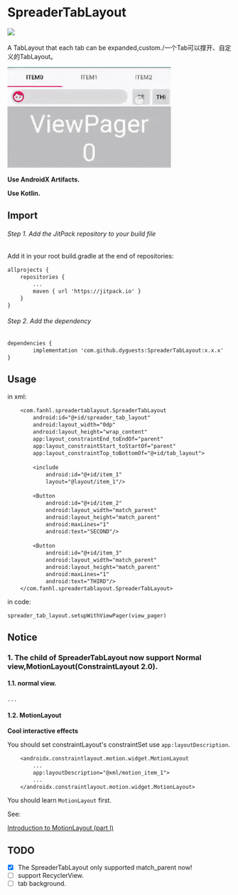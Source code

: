 # SpreaderTabLayout

[![](https://jitpack.io/v/dyguests/SpreaderTabLayout.svg)](https://jitpack.io/#dyguests/SpreaderTabLayout)

A TabLayout that each tab can be expanded,custom./一个Tab可以撑开、自定义的TabLayout。

![sample](./graphics/sample.gif)

**Use AndroidX Artifacts.**

**Use Kotlin.**

## Import

###### Step 1. Add the JitPack repository to your build file

Add it in your root build.gradle at the end of repositories:

	allprojects {
		repositories {
			...
			maven { url 'https://jitpack.io' }
		}
	}

###### Step 2. Add the dependency

	dependencies {
	        implementation 'com.github.dyguests:SpreaderTabLayout:x.x.x'
	}

## Usage

in xml:

        <com.fanhl.spreadertablayout.SpreaderTabLayout
            android:id="@+id/spreader_tab_layout"
            android:layout_width="0dp"
            android:layout_height="wrap_content"
            app:layout_constraintEnd_toEndOf="parent"
            app:layout_constraintStart_toStartOf="parent"
            app:layout_constraintTop_toBottomOf="@+id/tab_layout">
    
            <include
                android:id="@+id/item_1"
                layout="@layout/item_1"/>
    
            <Button
                android:id="@+id/item_2"
                android:layout_width="match_parent"
                android:layout_height="match_parent"
                android:maxLines="1"
                android:text="SECOND"/>
    
            <Button
                android:id="@+id/item_3"
                android:layout_width="match_parent"
                android:layout_height="match_parent"
                android:maxLines="1"
                android:text="THIRD"/>
        </com.fanhl.spreadertablayout.SpreaderTabLayout>

in code:

    spreader_tab_layout.setupWithViewPager(view_pager)

## Notice

### 1. The child of SpreaderTabLayout now support **Normal view**,**MotionLayout(ConstraintLayout 2.0)**.

#### 1.1. normal view.

    ...

#### 1.2. MotionLayout

**Cool interactive effects**

You should set constraintLayout's constraintSet use `app:layoutDescription`.

        <androidx.constraintlayout.motion.widget.MotionLayout
            ...
            app:layoutDescription="@xml/motion_item_1">
            ...
        </androidx.constraintlayout.motion.widget.MotionLayout>
    
You should learn `MotionLayout` first.

See:

[Introduction to MotionLayout (part I)](https://medium.com/google-developers/introduction-to-motionlayout-part-i-29208674b10d)

## TODO

- [x] The SpreaderTabLayout only supported match_parent now!
- [ ] support RecyclerView.
- [ ] tab background. 